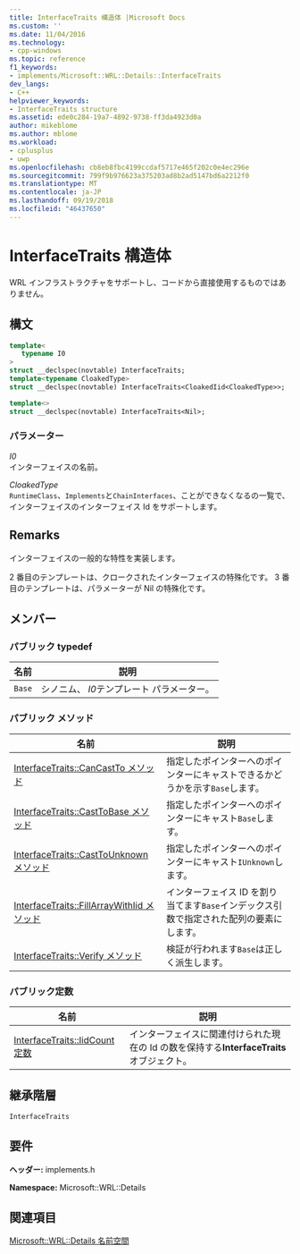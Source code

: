 ```yaml
---
title: InterfaceTraits 構造体 |Microsoft Docs
ms.custom: ''
ms.date: 11/04/2016
ms.technology:
- cpp-windows
ms.topic: reference
f1_keywords:
- implements/Microsoft::WRL::Details::InterfaceTraits
dev_langs:
- C++
helpviewer_keywords:
- InterfaceTraits structure
ms.assetid: ede0c284-19a7-4892-9738-ff3da4923d0a
author: mikeblome
ms.author: mblome
ms.workload:
- cplusplus
- uwp
ms.openlocfilehash: cb8eb8fbc4199ccdaf5717e465f202c0e4ec296e
ms.sourcegitcommit: 799f9b976623a375203ad8b2ad5147bd6a2212f0
ms.translationtype: MT
ms.contentlocale: ja-JP
ms.lasthandoff: 09/19/2018
ms.locfileid: "46437650"
---
```

# <a name="interfacetraits-structure"></a>InterfaceTraits 構造体

WRL インフラストラクチャをサポートし、コードから直接使用するものではありません。

## <a name="syntax"></a>構文

```cpp
template<
   typename I0
>
struct __declspec(novtable) InterfaceTraits;
template<typename CloakedType>
struct __declspec(novtable) InterfaceTraits<CloakedIid<CloakedType>>;

template<>
struct __declspec(novtable) InterfaceTraits<Nil>;
```

### <a name="parameters"></a>パラメーター

*I0*<br/>
インターフェイスの名前。

*CloakedType*<br/>
`RuntimeClass`、`Implements`と`ChainInterfaces`、ことができなくなるの一覧で、インターフェイスのインターフェイス Id をサポートします。

## <a name="remarks"></a>Remarks

インターフェイスの一般的な特性を実装します。

2 番目のテンプレートは、クロークされたインターフェイスの特殊化です。 3 番目のテンプレートは、パラメーターが Nil の特殊化です。

## <a name="members"></a>メンバー

### <a name="public-typedefs"></a>パブリック typedef

|名前|説明|
|----------|-----------------|
|`Base`|シノニム、 *I0*テンプレート パラメーター。|

### <a name="public-methods"></a>パブリック メソッド

|名前|説明|
|----------|-----------------|
|[InterfaceTraits::CanCastTo メソッド](../windows/interfacetraits-cancastto-method.md)|指定したポインターへのポインターにキャストできるかどうかを示す`Base`します。|
|[InterfaceTraits::CastToBase メソッド](../windows/interfacetraits-casttobase-method.md)|指定したポインターへのポインターにキャスト`Base`します。|
|[InterfaceTraits::CastToUnknown メソッド](../windows/interfacetraits-casttounknown-method.md)|指定したポインターへのポインターにキャスト`IUnknown`します。|
|[InterfaceTraits::FillArrayWithIid メソッド](../windows/interfacetraits-fillarraywithiid-method.md)|インターフェイス ID を割り当てます`Base`インデックス引数で指定された配列の要素にします。|
|[InterfaceTraits::Verify メソッド](../windows/interfacetraits-verify-method.md)|検証が行われます`Base`は正しく派生します。|

### <a name="public-constants"></a>パブリック定数

|名前|説明|
|----------|-----------------|
|[InterfaceTraits::IidCount 定数](../windows/interfacetraits-iidcount-constant.md)|インターフェイスに関連付けられた現在の Id の数を保持する**InterfaceTraits**オブジェクト。|

## <a name="inheritance-hierarchy"></a>継承階層

`InterfaceTraits`

## <a name="requirements"></a>要件

**ヘッダー:** implements.h

**Namespace:** Microsoft::WRL::Details

## <a name="see-also"></a>関連項目

[Microsoft::WRL::Details 名前空間](../windows/microsoft-wrl-details-namespace.md)
